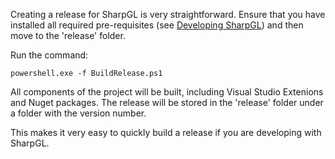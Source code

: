 Creating a release for SharpGL is very straightforward. Ensure that you have installed all required pre-requisites (see [Developing SharpGL](https://github.com/dwmkerr/sharpgl/wiki/Developing-SharpGL)) and then move to the 'release' folder.

Run the command:

````
powershell.exe -f BuildRelease.ps1
````

All components of the project will be built, including Visual Studio Extenions and Nuget packages. The release will be stored in the 'release' folder under a folder with the version number.

This makes it very easy to quickly build a release if you are developing with SharpGL.